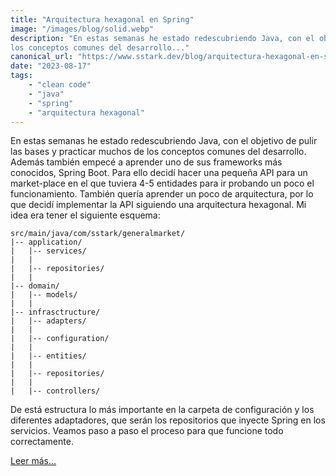 ```yaml
---
title: "Arquitectura hexagonal en Spring"
image: "/images/blog/solid.webp"
description: "En estas semanas he estado redescubriendo Java, con el objetivo de pulir las bases y practicar muchos de 
los conceptos comunes del desarrollo..."
canonical_url: "https://www.sstark.dev/blog/arquitectura-hexagonal-en-spring"
date: "2023-08-17"
tags:
    - "clean code"
    - "java"
    - "spring"
    - "arquitectura hexagonal"
---
```

En estas semanas he estado redescubriendo Java, con el objetivo de pulir las bases y practicar muchos de los conceptos 
comunes del desarrollo. Además también empecé a aprender uno de sus frameworks más conocidos, Spring Boot.
Para ello decidí hacer una pequeña API para un market-place en el que tuviera 4-5 entidades para ir probando un poco 
el funcionamiento.
También quería aprender un poco de arquitectura, por lo que decidí implementar la API siguiendo una arquitectura hexagonal.
Mi idea era tener el siguiente esquema:
```
src/main/java/com/sstark/generalmarket/
|-- application/
|   |-- services/
|   |
|   |-- repositories/
|   |
|-- domain/
|   |-- models/
|   |
|-- infrasctructure/
|   |-- adapters/
|   |   
|   |-- configuration/
|   |   
|   |-- entities/
|   |   
|   |-- repositories/
|   |   
|   |-- controllers/ 
```

De está estructura lo más importante en la carpeta de configuración y los diferentes adaptadores, que serán los repositorios que inyecte Spring en los servicios.
Veamos paso a paso el proceso para que funcione todo correctamente.

[Leer más...](https://www.sstark.dev/blog/arquitectura-hexagonal-en-spring)